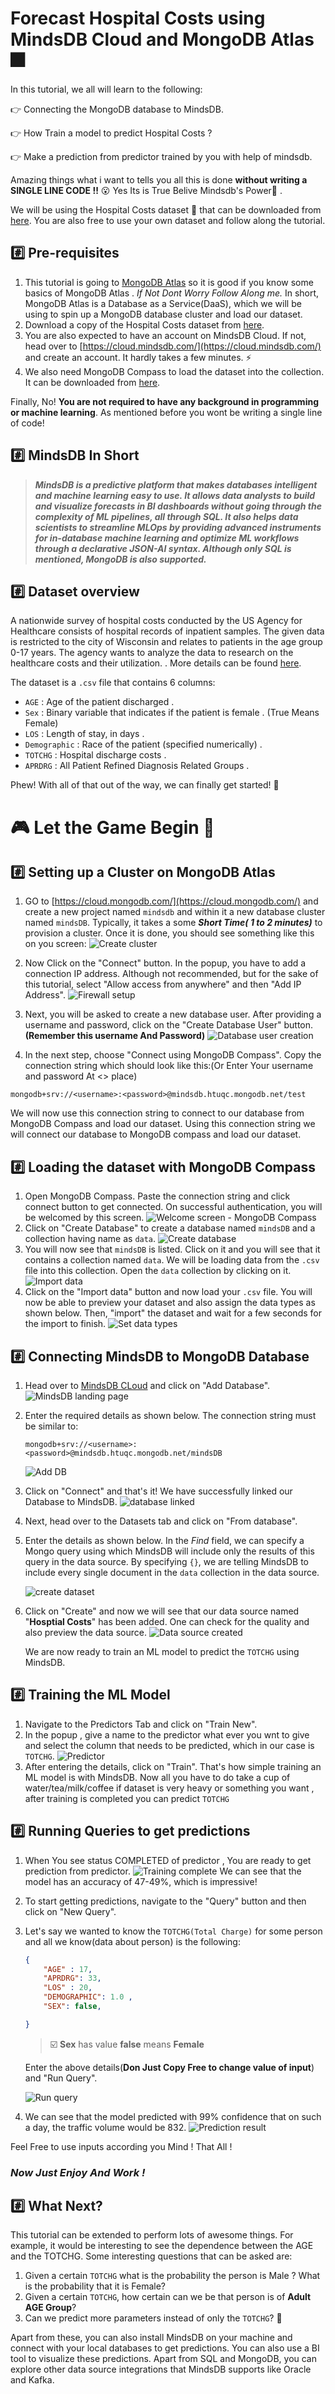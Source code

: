 # Forecast Hospital Costs using MindsDB Cloud and MongoDB Atlas :fireworks:

In this tutorial, we all will  learn to the following:

:point_right: Connecting the  MongoDB database to MindsDB.

:point_right: How Train a model to predict Hospital Costs ?

:point_right: Make a prediction from predictor trained by you with help of mindsdb.

Amazing things what i want to tells you all this is done **without writing a SINGLE LINE CODE !!** :open_mouth: Yes Its is True Belive Mindsdb's Power💪 .

We will be using the  Hospital Costs dataset 🏥 that can be downloaded from [here](https://github.com/mindsdb/benchmarks/blob/main/benchmarks/datasets/hospital_costs/data.csv). You are also free to use your own dataset and follow along the tutorial.

## :hash: Pre-requisites
1. This tutorial is going to  [MongoDB Atlas](https://www.mongodb.com/cloud/atlas) so it is good if you know some basics of MongoDB Atlas . *If Not Dont Worry Follow Along me.* In short, MongoDB Atlas is a Database as a Service(DaaS), which we will be using to spin up a MongoDB database cluster and load our dataset.
2. Download a copy of the  Hospital Costs dataset from [here](https://github.com/mindsdb/benchmarks/blob/main/benchmarks/datasets/hospital_costs/data.csv).
3. You are also expected to have an account on MindsDB Cloud. If not, head over to [https://cloud.mindsdb.com/](https://cloud.mindsdb.com/) and create an account. It hardly takes a few minutes. :zap:
4. We also need MongoDB Compass to load the dataset into the collection. It can be downloaded from [here](https://www.mongodb.com/try/download/compass).

Finally, No! **You are not required to have any background in programming or machine learning**. As mentioned before you wont be writing a single line of code!

## :hash: MindsDB In Short
> **_MindsDB is a predictive platform that makes databases intelligent and machine learning easy to use. It allows data analysts to build and visualize forecasts in BI dashboards without going through the complexity of ML pipelines, all through SQL. It also helps data scientists to streamline MLOps by providing advanced instruments for in-database machine learning and optimize ML workflows through a declarative JSON-AI syntax.
Although only SQL is mentioned, MongoDB is also supported._**

## :hash: Dataset overview
A nationwide survey of hospital costs conducted by the US Agency for Healthcare
consists of hospital records of inpatient samples. The given data is restricted to
the city of Wisconsin and relates to patients in the age group 0-17 years. The
agency wants to analyze the data to research on the healthcare costs and their
utilization. . More details can be found [here](https://www.kaggle.com/vik2012kvs/analyze-the-healthcare-cost-in-wisconsin-hospitals).

The dataset is a `.csv` file that contains 6 columns:

* `AGE` : Age of the patient discharged .
* `Sex` : Binary variable that indicates if the patient is female . (True Means Female)
* `LOS` : Length of stay, in days .
* `Demographic` : Race of the patient (specified numerically) .
* `TOTCHG` : Hospital discharge costs .
* `APRDRG` : All Patient Refined Diagnosis Related Groups .

Phew! With all of that out of the way, we can finally get started! :rocket: 

# :video_game: Let the Game Begin :basketball:

## :hash: Setting up a Cluster on MongoDB Atlas
1. GO to [https://cloud.mongodb.com/](https://cloud.mongodb.com/) and create a new project named `mindsdb` and within it a new database cluster named `mindsDB`. Typically, it takes a some _**Short Time( 1 to 2 minutes)**_ to provision a cluster. Once it is done, you should see something like this on you screen:
    ![Create cluster](https://dev-to-uploads.s3.amazonaws.com/uploads/articles/n7otmph2uyb4cpu3u1ar.png)
    
2. Now Click on the "Connect" button. In the popup, you have to add a connection IP address. Although not recommended, but for the sake of this tutorial, select "Allow access from anywhere" and then "Add IP Address".
    ![Firewall setup](https://dev-to-uploads.s3.amazonaws.com/uploads/articles/xbc1y1uhxsbghd4j12ae.png) 
    
3. Next, you will be asked to create a new database user. After providing a username and password, click on the "Create Database User" button.**(Remember this username And Password)**
    ![Database user creation](https://dev-to-uploads.s3.amazonaws.com/uploads/articles/o1siazilrkubaiqum5z5.png)
    
4. In the next step, choose "Connect using MongoDB Compass". Copy the connection string which should look like this:(Or Enter Your username and password At <> place)
```
mongodb+srv://<username>:<password>@mindsdb.htuqc.mongodb.net/test
```

We will now use this connection string to connect to our database from MongoDB Compass and load our dataset.
Using this connection string we will connect our database to MongoDB compass  and load our dataset.


## :hash: Loading the dataset with MongoDB Compass
1. Open MongoDB Compass. Paste the connection string and click connect button to get connected. On successful authentication, you will be welcomed by this screen.
    ![Welcome screen - MongoDB Compass](https://dev-to-uploads.s3.amazonaws.com/uploads/articles/13u778mwf1jdxufzwhv1.png)
2. Click on "Create Database" to create a database named `mindsDB` and a collection having name as `data`.
    ![Create database](https://dev-to-uploads.s3.amazonaws.com/uploads/articles/vmbdso723t7dlxmpc8uc.png)
3. You will now see that  `mindsDB` is  listed. Click on it and you will see that it contains a collection named `data`. We will be loading data from the `.csv` file into this collection. Open the `data` collection by clicking on it.
    ![Import data](https://dev-to-uploads.s3.amazonaws.com/uploads/articles/ozb0ni92whdeu98zvfnv.png) 
4. Click on the "Import data" button and now load your `.csv` file. You will now be able to preview your dataset and also assign the data types as shown below. Then, "import" the dataset and wait for a few seconds for the import to finish.
    ![Set data types](https://images.unsplash.com/photo-1634706966017-69d97886febd?ixid=MnwxMjA3fDB8MHxwcm9maWxlLXBhZ2V8MXx8fGVufDB8fHx8&ixlib=rb-1.2.1&auto=format&fit=crop&w=3000&q=60)

## :hash: Connecting MindsDB to MongoDB Database
1. Head over to [MindsDB CLoud](https://cloud.mindsdb.com/) and click on "Add Database".
    ![MindsDB landing page](https://dev-to-uploads.s3.amazonaws.com/uploads/articles/8j7mmi39jgzi38lp7i37.png)
2. Enter the required details as shown below. The connection string must be similar to:
    ```
    mongodb+srv://<username>:<password>@mindsdb.htuqc.mongodb.net/mindsDB
    ```
    ![Add DB](https://dev-to-uploads.s3.amazonaws.com/uploads/articles/xbsqgmp3bie7774str70.png)
3. Click on "Connect" and that's it! We have successfully linked our Database to MindsDB.
    ![database linked](https://dev-to-uploads.s3.amazonaws.com/uploads/articles/ru1d28cgse997fw8g6mr.png)
4. Next, head over to the Datasets tab and click on "From database".
5. Enter the details as shown below. In the *Find* field, we can specify a Mongo query using which MindsDB will include only the results of this query in the data source. By specifying `{}`, we are telling MindsDB to include every single document in the `data` collection in the data source.

    ![create dataset](https://images.unsplash.com/photo-1634675894412-87e53fb553ff?ixid=MnwxMjA3fDB8MHxwaG90by1wYWdlfHx8fGVufDB8fHx8&ixlib=rb-1.2.1&auto=format&fit=crop&w=700&q=80)
6. Click on "Create" and now we will see that our data source named "**Hosptial Costs**" has been added. One can check for the quality and also preview the data source.
    ![Data source created](https://images.unsplash.com/photo-1634675897672-7fb5df7d4eb8?ixlib=rb-1.2.1&ixid=MnwxMjA3fDB8MHxwcm9maWxlLXBhZ2V8NXx8fGVufDB8fHx8&auto=format&fit=crop&w=1000&q=60)
    
    We are now ready to train an ML model to predict the `TOTCHG` using MindsDB.

## :hash: Training the ML Model
1. Navigate to the Predictors Tab and click on "Train New".
2. In the popup , give a name to the predictor what ever you wnt to give and select the column that needs to be predicted, which in our case is `TOTCHG`.
    ![Predictor](https://images.unsplash.com/photo-1634704128381-6394ee413e05?ixid=MnwxMjA3fDB8MHxwcm9maWxlLXBhZ2V8MXx8fGVufDB8fHx8&ixlib=rb-1.2.1&auto=format&fit=crop&w=1000&q=90)
3. After entering the details, click on "Train". That's how simple training an ML model is with MindsDB. Now all you have to do  take a cup of water/tea/milk/coffee if dataset is very heavy or something you want , after training is completed you can predict `TOTCHG`


## :hash: Running Queries to get predictions
1. When You see status COMPLETED of predictor , You are ready to get prediction from predictor.
    ![Training complete](https://images.unsplash.com/photo-1634675897672-7fb5df7d4eb8?ixlib=rb-1.2.1&ixid=MnwxMjA3fDB8MHxwaG90by1wYWdlfHx8fGVufDB8fHx8&auto=format&fit=crop&w=2085&q=80)
    We can see that the model has an accuracy of 47-49%, which is impressive!
2. To start getting predictions, navigate to the "Query" button and  then click on "New Query".
3. Let's say we wanted to know the `TOTCHG(Total Charge)` for some person and all we know(data about person) is the following:
    ```json
    {
        "AGE" : 17,
        "APRDRG": 33,
        "LOS" : 20,
        "DEMOGRAPHIC": 1.0 ,
        "SEX": false,

    }
    ```
    >:ballot_box_with_check: **Sex** has value **false** means **Female**
    
    Enter the above details(**Don Just Copy Free to change value of input**) and "Run Query".
    
    ![Run query](https://images.unsplash.com/photo-1634704822405-e81f23b5bebf?ixid=MnwxMjA3fDB8MHxwcm9maWxlLXBhZ2V8MXx8fGVufDB8fHx8&ixlib=rb-1.2.1&auto=format&fit=crop&w=900&q=60)
4. We can see that the model predicted with 99% confidence that on such a day, the traffic volume would be 832.
    ![Prediction result](https://images.unsplash.com/photo-1634675897727-de9f0f98da98?ixlib=rb-1.2.1&ixid=MnwxMjA3fDB8MHxwaG90by1wYWdlfHx8fGVufDB8fHx8&auto=format&fit=crop&w=1225&q=80)
 
Feel Free to use inputs according you Mind ! 
That All !
### _Now Just Enjoy And Work !_

## :hash: What Next?
This tutorial can be extended to perform lots of awesome things. For example, it would be interesting to see the dependence between the AGE and the TOTCHG. Some interesting questions that can be asked are:
1. Given a certain `TOTCHG` what is the probability the person is Male ? What is the probability that it is Female? 
2. Given a certain `TOTCHG`, how certain can we be that person is of **Adult AGE Group**? 
3. Can we predict more parameters instead of only the `TOTCHG`? :thinking:

Apart from these, you can also install MindsDB on your machine and connect with your local databases to get predictions. You can also use a BI tool to visualize these predictions. Apart from SQL and MongoDB, you can explore other data source integrations that MindsDB supports like Oracle and Kafka.


